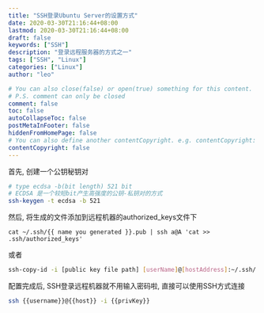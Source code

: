 ```yaml
---
title: "SSH登录Ubuntu Server的设置方式"
date: 2020-03-30T21:16:44+08:00
lastmod: 2020-03-30T21:16:44+08:00
draft: false
keywords: ["SSH"]
description: "登录远程服务器的方式之一"
tags: ["SSH", "Linux"]
categories: ["Linux"]
author: "leo"

# You can also close(false) or open(true) something for this content.
# P.S. comment can only be closed
comment: false
toc: false
autoCollapseToc: false
postMetaInFooter: false
hiddenFromHomePage: false
# You can also define another contentCopyright. e.g. contentCopyright: "This is another copyright."
contentCopyright: false
---
```

<!--more-->

首先, 创建一个公钥秘钥对

```bash
# type ecdsa -b(bit length) 521 bit
# ECDSA 是一个较短bit产生高强度的公钥-私钥对的方式
ssh-keygen -t ecdsa -b 521
```

然后, 将生成的文件添加到远程机器的authorized_keys文件下

```shel
cat ~/.ssh/{{ name you generated }}.pub | ssh a@A 'cat >> .ssh/authorized_keys'
```

或者

```bash
ssh-copy-id -i [public key file path] [userName]@[hostAddress]:~/.ssh/
```

配置完成后, SSH登录远程机器就不用输入密码啦, 直接可以使用SSH方式连接

```bash
ssh {{username}}@{{host}} -i {{privKey}}
```


